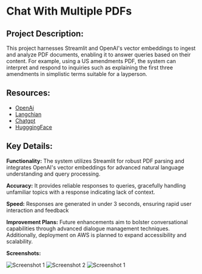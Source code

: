 # Chat With Multiple PDFs

## Project Description:

This project harnesses Streamlit and OpenAI's vector embeddings to ingest and analyze PDF documents, enabling it to answer queries based on their content. For example, using a US amendments PDF, the system can interpret and respond to inquiries such as explaining the first three amendments in simplistic terms suitable for a layperson.
## Resources:
* [OpenAi](https://platform.openai.com/docs/overview)
* [Langchian](https://python.langchain.com/v0.2/docs/introduction/)
* [Chatgpt](https://chatgpt.com/)
* [HugggingFace](https://huggingface.co/)

## Key Details:

**Functionality:** The system utilizes Streamlit for robust PDF parsing and integrates OpenAI's vector embeddings for advanced natural language understanding and query processing.

**Accuracy:** It provides reliable responses to queries, gracefully handling unfamiliar topics with a response indicating lack of context.

**Speed:** Responses are generated in under 3 seconds, ensuring rapid user interaction and feedback

**Improvement Plans:** Future enhancements aim to bolster conversational capabilities through advanced dialogue management techniques. Additionally, deployment on AWS is planned to expand accessibility and scalability.

**Screenshots:**

![Screenshot 1](https://github.com/alejandro-ao/ask-multiple-pdfs/assets/59464869/07a0546e-face-4b48-aca7-bd7ad7b514f0)
![Screenshot 2](https://github.com/alejandro-ao/ask-multiple-pdfs/assets/59464869/de06deca-b7be-4b51-aa77-a44e3145a3d4)
![Screenshot 1](https://github.com/alejandro-ao/ask-multiple-pdfs/assets/59464869/171352ae-ee5a-456f-8350-09114f9c2284)


